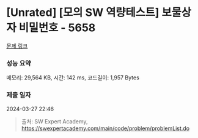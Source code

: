 # [Unrated] [모의 SW 역량테스트] 보물상자 비밀번호 - 5658 

[문제 링크](https://swexpertacademy.com/main/code/problem/problemDetail.do?contestProbId=AWXRUN9KfZ8DFAUo) 

### 성능 요약

메모리: 29,564 KB, 시간: 142 ms, 코드길이: 1,957 Bytes

### 제출 일자

2024-03-27 22:46



> 출처: SW Expert Academy, https://swexpertacademy.com/main/code/problem/problemList.do